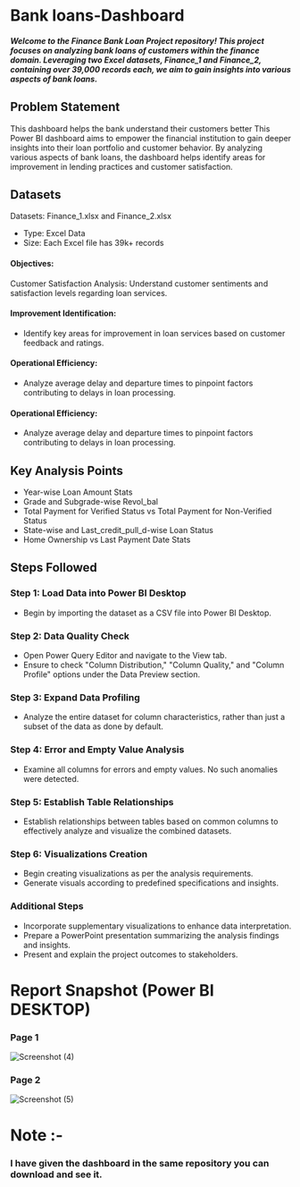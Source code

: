 
# Bank loans-Dashboard
##### Welcome to the Finance Bank Loan Project repository! This project focuses on analyzing bank loans of customers within the finance domain. Leveraging two Excel datasets, Finance_1 and Finance_2, containing over 39,000 records each, we aim to gain insights into various aspects of bank loans.




## Problem Statement

This dashboard helps the bank understand their customers better 
This Power BI dashboard aims to empower the financial institution to gain deeper insights into their loan portfolio and customer behavior. By analyzing various aspects of bank loans, the dashboard helps identify areas for improvement in lending practices and customer satisfaction.

## Datasets

 Datasets: Finance_1.xlsx and Finance_2.xlsx
- Type: Excel Data
- Size: Each Excel file has 39k+ records

#### Objectives:
Customer Satisfaction Analysis: Understand customer sentiments and satisfaction levels regarding loan services.

#### Improvement Identification:

- Identify key areas for improvement in loan services based on customer feedback and ratings.

#### Operational Efficiency: 

- Analyze average delay and departure times to pinpoint factors contributing to delays in loan processing.

#### Operational Efficiency: 

- Analyze average delay and departure times to pinpoint factors contributing to delays in loan processing.


## Key Analysis Points

- Year-wise Loan Amount Stats
- Grade and Subgrade-wise Revol_bal
- Total Payment for Verified Status vs Total Payment for Non-Verified Status
- State-wise and Last_credit_pull_d-wise Loan Status
- Home Ownership vs Last Payment Date Stats


## Steps Followed

### Step 1: Load Data into Power BI Desktop
- Begin by importing the dataset as a CSV file into Power BI Desktop.

### Step 2: Data Quality Check
- Open Power Query Editor and navigate to the View tab.
- Ensure to check "Column Distribution," "Column Quality," and "Column Profile" options under the Data Preview section.

### Step 3: Expand Data Profiling
- Analyze the entire dataset for column characteristics, rather than just a subset of the data as done by default.

### Step 4: Error and Empty Value Analysis
- Examine all columns for errors and empty values. No such anomalies were detected.

### Step 5: Establish Table Relationships
- Establish relationships between tables based on common columns to effectively analyze and visualize the combined datasets.

### Step 6: Visualizations Creation
- Begin creating visualizations as per the analysis requirements.
- Generate visuals according to predefined specifications and insights.

### Additional Steps
- Incorporate supplementary visualizations to enhance data interpretation.
- Prepare a PowerPoint presentation summarizing the analysis findings and insights.
- Present and explain the project outcomes to stakeholders.

 
 # Report Snapshot (Power BI DESKTOP)

### Page 1
 
![Screenshot (4)](https://github.com/VICKYPATIL2525/Power-Bi-Projects/assets/124050367/ff5c5820-b4d5-4914-8cec-31e43fef35b1)
### Page 2

![Screenshot (5)](https://github.com/VICKYPATIL2525/Power-Bi-Projects/assets/124050367/d413a03a-58a0-4987-a387-650eda54c133)

# Note :-
### I have given the dashboard in the same repository you can download and see it.
